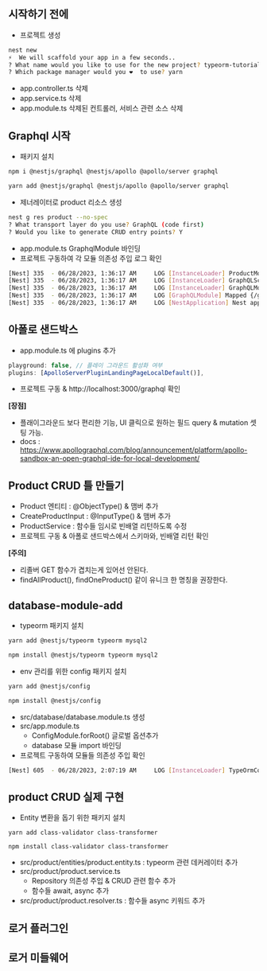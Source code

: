 ## 시작하기 전에

- 프로젝트 생성

```bash
nest new
⚡  We will scaffold your app in a few seconds..
? What name would you like to use for the new project? typeorm-tutorial
? Which package manager would you ❤️  to use? yarn
```

- app.controller.ts 삭제
- app.service.ts 삭제
- app.module.ts 삭제된 컨트롤러, 서비스 관련 소스 삭제

##

## Graphql 시작

- 패키지 설치

```bash
npm i @nestjs/graphql @nestjs/apollo @apollo/server graphql
```

```bash
yarn add @nestjs/graphql @nestjs/apollo @apollo/server graphql
```

- 제너레이터로 product 리소스 생성

```bash
nest g res product --no-spec
? What transport layer do you use? GraphQL (code first)
? Would you like to generate CRUD entry points? Y
```

- app.module.ts GraphqlModule 바인딩
- 프로젝트 구동하여 각 모듈 의존성 주입 로그 확인

```bash
[Nest] 335  - 06/28/2023, 1:36:17 AM     LOG [InstanceLoader] ProductModule dependencies initialized +1ms
[Nest] 335  - 06/28/2023, 1:36:17 AM     LOG [InstanceLoader] GraphQLSchemaBuilderModule dependencies initialized +0ms
[Nest] 335  - 06/28/2023, 1:36:17 AM     LOG [InstanceLoader] GraphQLModule dependencies initialized +1ms
[Nest] 335  - 06/28/2023, 1:36:17 AM     LOG [GraphQLModule] Mapped {/graphql, POST} route +68ms
[Nest] 335  - 06/28/2023, 1:36:17 AM     LOG [NestApplication] Nest application successfully started +1ms
```

##

## 아폴로 샌드박스

- app.module.ts 에 plugins 추가

```javascript
playground: false, // 플레이 그라운드 활성화 여부
plugins: [ApolloServerPluginLandingPageLocalDefault()],
```

- 프로젝트 구동 & http://localhost:3000/graphql 확인

**[장점]**

- 플래이그라운드 보다 편리한 기능, UI 클릭으로 원하는 필드 query & mutation 셋팅 가능.
- docs : https://www.apollographql.com/blog/announcement/platform/apollo-sandbox-an-open-graphql-ide-for-local-development/

##

## Product CRUD 틀 만들기

- Product 엔티티 : @ObjectType() & 맴버 추가
- CreateProductInput : @InputType() & 맴버 추가
- ProductService : 함수들 임시로 빈배열 리턴하도록 수정
- 프로젝트 구동 & 아폴로 샌드박스에서 스키마와, 빈배열 리턴 확인

**[주의]**

- 리졸버 GET 함수가 겹치는게 있어선 안된다.
- findAllProduct(), findOneProduct() 같이 유니크 한 명칭을 권장한다.

## database-module-add

- typeorm 패키지 설치

```bash
yarn add @nestjs/typeorm typeorm mysql2
```

```bash
npm install @nestjs/typeorm typeorm mysql2
```

- env 관리를 위한 config 패키지 설치

```bash
yarn add @nestjs/config
```

```bash
npm install @nestjs/config
```

- src/database/database.module.ts 생성
- src/app.module.ts
  - ConfigModule.forRoot() 글로벌 옵션추가
  - database 모듈 import 바인딩
- 프로젝트 구동하여 모듈들 의존성 주입 확인

```bash
[Nest] 605  - 06/28/2023, 2:07:19 AM     LOG [InstanceLoader] TypeOrmCoreModule dependencies initialized +26ms
```

## product CRUD 실제 구현

- Entity 변환을 돕기 위한 패키지 설치

```shell
yarn add class-validator class-transformer
```

```shell
npm install class-validator class-transformer
```

- src/product/entities/product.entity.ts : typeorm 관련 데커레이터 추가
- src/product/product.service.ts
  - Repository 의존성 주입 & CRUD 관련 함수 추가
  - 함수들 await, async 추가
- src/product/product.resolver.ts : 함수들 async 키워드 추가

## 로거 플러그인

## 로거 미들웨어

